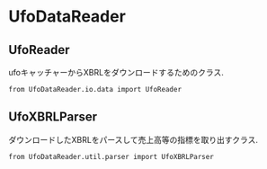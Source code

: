 # UfoDataReader
## UfoReader
ufoキャッチャーからXBRLをダウンロードするためのクラス.

`from UfoDataReader.io.data import UfoReader`


## UfoXBRLParser
ダウンロードしたXBRLをパースして売上高等の指標を取り出すクラス.

`from UfoDataReader.util.parser import UfoXBRLParser`

